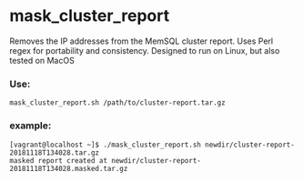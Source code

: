 # mask_cluster_report
Removes the IP addresses from the MemSQL cluster report.  Uses Perl regex for portability and consistency.  Designed to run on Linux, but also tested on MacOS

### Use: 
`mask_cluster_report.sh /path/to/cluster-report.tar.gz`

### example: 
```
[vagrant@localhost ~]$ ./mask_cluster_report.sh newdir/cluster-report-20181118T134028.tar.gz
masked report created at newdir/cluster-report-20181118T134028.masked.tar.gz
```
